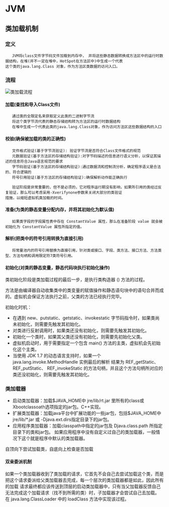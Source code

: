 # JVM

## 类加载机制

### 定义

```text
   JVM将class文件字节码文件加载到内存中， 并将这些静态数据转换成方法区中的运行时数据结构，在堆(并不一定在堆中，HotSpot在方法区中)中生成一个代表
这个类的java.lang.Class 对象，作为方法区类数据的访问入口。
```

### 流程

![类加载流程](https://upload-images.jianshu.io/upload_images/13202633-3cb11d1712a9efc9.png?imageMogr2/auto-orient/strip|imageView2/2/w/739/format/webp)

#### 加载(查找和导入Class文件)

```text
   通过类的全限定名来获取定义此类的二进制字节流 
   将这个类字节流代表的静态存储结构转为方法区的运行时数据结构 
   在堆中生成一个代表此类的java.lang.Class对象，作为访问方法区这些数据结构的入口
```

#### 校验(确保被加载的类的正确性)

```text
   文件格式验证(基于字节流验证): 验证字节流是否符合Class文件格式的规范
   元数据验证(基于方法区的存储结构验证):对字节码描述的信息进行语义分析，以保证其描述的信息符合Java语言规范的要求
   字节码验证(基于方法区的存储结构验证):通过数据流和控制流分析，确定程序语义是合法的、符合逻辑的
   符号引用验证(基于方法区的存储结构验证):确保解析动作能正确执行
  
   验证阶段是非常重要的，但不是必须的，它对程序运行期没有影响，如果所引用的类经过反复验证，那么可以考虑采用-Xverifynone参数来关闭大部分的类验证
措施，以缩短虚拟机类加载的时间。
```

#### 准备(为类的静态变量分配内存，并将其初始化为默认值)

```text
   如果类字段的字段属性表中存在 ConstantValue 属性，那么在准备阶段 value 就会被初始化为 ConstantValue 属性所指定的值。
```

#### 解析(把类中的符号引用转换为直接引用)

```text
   将常量池内的符号引用替换为直接引用，针对类或接口、字段、类方法、接口方法、方法类型、方法句柄和调用限定符7类符号引用。
```

#### 初始化(对类的静态变量，静态代码块执行初始化操作)

类初始化阶段是类加载过程的最后一步，是执行类构造器 <clinit>() 方法的过程。

<client>方法是由编译器自动收集类中的类变量的赋值操作和静态语句块中的语句合并而成的。虚拟机会保证<client>方法执行之前，父类的<client>方法已经执行完毕。

初始化时机：
* 在遇到 new、putstatic、getstatic、invokestatic 字节码指令时，如果类尚未初始化，则需要先触发其初始化。
* 对类进行反射调用时，如果类还没有初始化，则需要先触发其初始化。
* 初始化一个类时，如果其父类还没有初始化，则需要先初始化父类。
* 虚拟机启动时，用于需要指定一个包含 main() 方法的主类，虚拟机会先初始化这个主类。
* 当使用 JDK 1.7 的动态语言支持时，如果一个 java.lang.invoke.MethodHandle 实例最后的解析 结果为 REF_getStatic、REF_putStatic、
  REF_invokeStatic 的方法句柄，并且这个方法句柄所对应的类还没初始化，则需要先触发其初始化。
  
### 类加载器

* 启动类加载器：加载$JAVA_HOME中 jre/lib/rt.jar 里所有的class或Xbootclassoath选项指定的jar包。C++实现。
* 扩展类加载器：加载java平台中扩展功能的一些jar包，包括$JAVA_HOME中jre/lib/*.jar 或 -Djava.ext.dirs指定目录下的jar包。
* 应用程序类加载器：加载classpath中指定的jar包及 Djava.class.path 所指定目录下的类和jar包。
  如果应用程序中没有自定义过自己的类加载器，一般情况下这个就是程序中默认的类加载器。

自顶向下尝试加载类，自底向上检查是否加载

#### 双亲委派机制

如果一个类加载器收到了类加载的请求，它首先不会自己去尝试加载这个类，而是把这个请求委派给父类加载器去完成，每一个层次的类加载器都是如此，因此所有的加载
请求最终都应该传送到顶层的启动类加载器中，只有当父加载器反馈自己无法完成这个加载请求（找不到所需的类）时，子加载器才会尝试自己去加载。
在 java.lang.ClassLoader 中的 loadClass 方法中实现该过程。